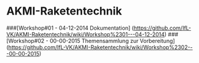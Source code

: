 AKMI-Raketentechnik
===================


###[Workshop#01 - 04-12-2014 Dokumentation] (https://github.com/IfL-VK/AKMI-Raketentechnik/wiki/Workshop%2301---04-12-2014)
###[Workshop#02 - 00-00-2015 Themensammlung zur Vorbereitung] (https://github.com/IfL-VK/AKMI-Raketentechnik/wiki/Workshop%2302---00-00-2015)
